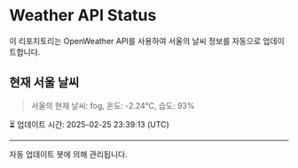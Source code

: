 
# Weather API Status

이 리포지토리는 OpenWeather API를 사용하여 서울의 날씨 정보를 자동으로 업데이트합니다.

## 현재 서울 날씨
> 서울의 현재 날씨: fog, 온도: -2.24°C, 습도: 93%

⏳ 업데이트 시간: 2025-02-25 23:39:13 (UTC)

---
자동 업데이트 봇에 의해 관리됩니다.
